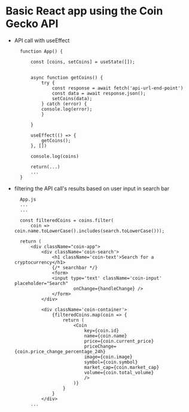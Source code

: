 # Basic React app using the Coin Gecko API

- API call with useEffect


        function App() {

            const [coins, setCoins] = useState([]);

            
            async function getCoins() {
                try {
                    const response = await fetch('api-url-end-point')
                    const data = await response.json();
                    setCoins(data);
                } catch (error) {
                console.log(error);
                }
                
            }

            useEffect(() => {
                getCoins();
            }, [])

            console.log(coins)

            return(...)
            ...
        }

- filtering the API call's results based on user input in search bar

        App.js
        ...
        ...

        const filteredCoins = coins.filter(
            coin => coin.name.toLowerCase().includes(search.toLowerCase()));

        return (
            <div className="coin-app">
                <div className='coin-search'>
                    <h1 className='coin-text'>Search for a cryptocurrency</h1>
                    {/* searchbar */}
                    <form>
                    <input type='text' className='coin-input' placeholder="Search" 
                            onChange={handleChange} />
                    </form>
                </div>

                <div className='coin-container'>
                    {filteredCoins.map(coin => {
                        return (
                            <Coin 
                                key={coin.id} 
                                name={coin.name} 
                                price={coin.current_price}
                                priceChange={coin.price_change_percentage_24h} 
                                image={coin.image}
                                symbol={coin.symbol}
                                market_cap={coin.market_cap}
                                volume={coin.total_volume} 
                                />
                            )}
                        }
                    }
                </div>
            ...